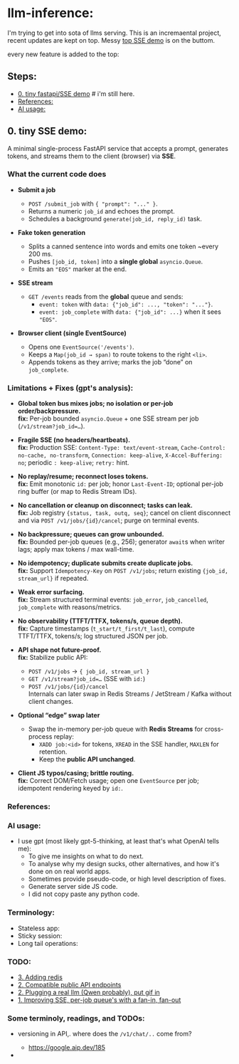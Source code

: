 # llm-inference:

I'm trying to get into sota of llms serving. This is an incremaental project, recent updates are kept on top. Messy [top SSE demo](#sse-demo) is on the buttom.


every new feature is added to the top:

## Steps:

* [0. tiny fastapi/SSE demo](#see-demo)  # i'm still here.
* [References:](#references)
* [AI usage:](#ai-usage)




## 0. tiny SSE demo: 

A minimal single-process FastAPI service that accepts a prompt, generates tokens, and streams them to the client (browser) via **SSE**. 


### What the current code does

- **Submit a job**
  - `POST /submit_job` with `{ "prompt": "..." }`.
  - Returns a numeric `job_id` and echoes the prompt.
  - Schedules a background `generate(job_id, reply_id)` task.

- **Fake token generation**
  - Splits a canned sentence into words and emits one token ~every 200 ms.
  - Pushes `[job_id, token]` into a **single global** `asyncio.Queue`.
  - Emits an `"EOS"` marker at the end.

- **SSE stream**
  - `GET /events` reads from the **global** queue and sends:
    - `event: token` with `data: {"job_id": ..., "token": "..."}`.
    - `event: job_complete` with `data: {"job_id": ...}` when it sees `"EOS"`.

- **Browser client (single EventSource)**
  - Opens one `EventSource('/events')`.
  - Keeps a `Map(job_id → span)` to route tokens to the right `<li>`.
  - Appends tokens as they arrive; marks the job “done” on `job_complete`.

### Limitations + Fixes (gpt's analysis):

- **Global token bus mixes jobs; no isolation or per-job order/backpressure.**  
  **fix:** Per-job bounded `asyncio.Queue` + one SSE stream per job (`/v1/stream?job_id=…`).

- **Fragile SSE (no headers/heartbeats).**  
  **fix:** Production SSE: `Content-Type: text/event-stream`, `Cache-Control: no-cache, no-transform`, `Connection: keep-alive`, `X-Accel-Buffering: no`; periodic `: keep-alive`; `retry:` hint.

- **No replay/resume; reconnect loses tokens.**  
  **fix:** Emit monotonic `id:` per job; honor `Last-Event-ID`; optional per-job ring buffer (or map to Redis Stream IDs).

- **No cancellation or cleanup on disconnect; tasks can leak.**  
  **fix:** Job registry `{status, task, outq, seq}`; cancel on client disconnect and via `POST /v1/jobs/{id}/cancel`; purge on terminal events.

- **No backpressure; queues can grow unbounded.**  
  **fix:** Bounded per-job queues (e.g., 256); generator `await`s when writer lags; apply max tokens / max wall-time.

- **No idempotency; duplicate submits create duplicate jobs.**  
  **fix:** Support `Idempotency-Key` on `POST /v1/jobs`; return existing `{job_id, stream_url}` if repeated.

- **Weak error surfacing.**  
  **fix:** Stream structured terminal events: `job_error`, `job_cancelled`, `job_complete` with reasons/metrics.

- **No observability (TTFT/TTFX, tokens/s, queue depth).**  
  **fix:** Capture timestamps (`t_start/t_first/t_last`), compute TTFT/TTFX, tokens/s; log structured JSON per job.

- **API shape not future-proof.**  
  **fix:** Stabilize public API:
  - `POST /v1/jobs` → `{ job_id, stream_url }`
  - `GET /v1/stream?job_id=…` (SSE with `id:`)
  - `POST /v1/jobs/{id}/cancel`  
  Internals can later swap in Redis Streams / JetStream / Kafka without client changes.

- **Optional “edge” swap later**
  - Swap the in-memory per-job queue with **Redis Streams** for cross-process replay:
    - `XADD job:<id>` for tokens, `XREAD` in the SSE handler, `MAXLEN` for retention.
    - Keep the **public API unchanged**.

- **Client JS typos/casing; brittle routing.**  
  **fix:** Correct DOM/Fetch usage; open one `EventSource` per job; idempotent rendering keyed by `id:`.



### References:

### AI usage:

* I use gpt (most likely gpt-5-thinking, at least that's what OpenAI tells me):
    * To give me insights on what to do next.
    * To analyse why my design sucks, other alternatives, and how it's done on on real world apps.
    * Sometimes provide pseudo-code, or high level description of fixes.
    * Generate server side JS code.
    * I did not copy paste any python code.

### Terminology:

* Stateless app:  
* Sticky session:
* Long tail operations:


### TODO:

* [3. Adding redis](#)
* [2. Compatible public API endpoints](#)
* [2. Plugging a real llm (Qwen probably), put gif in](#)
* [1. Improving SSE, per-job queue's with a fan-in, fan-out](#)

### Some terminoly, readings, and TODOs:

* versioning in API,. where does the `/v1/chat/..` come from?
  * https://google.aip.dev/185

* 
